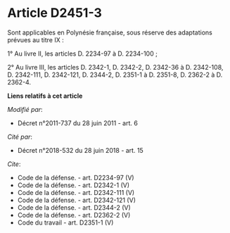# Article D2451-3

Sont applicables en Polynésie française, sous réserve des adaptations prévues au titre IX : 

1° Au livre II, les articles D. 2234-97 à D. 2234-100 ; 

2° Au livre III, les articles D. 2342-1, D. 2342-2, D. 2342-36 à D. 2342-108, D. 2342-111, D. 2342-121, D. 2344-2, D. 2351-1
à D. 2351-8, D. 2362-2 à D. 2362-4.

**Liens relatifs à cet article**

_Modifié par_:

  - Décret n°2011-737 du 28 juin 2011 - art. 6

_Cité par_:

  - Décret n°2018-532 du 28 juin 2018 - art. 15

_Cite_:

  - Code de la défense. - art. D2234-97 (V)
  - Code de la défense. - art. D2342-1 (V)
  - Code de la défense. - art. D2342-111 (V)
  - Code de la défense. - art. D2342-121 (V)
  - Code de la défense. - art. D2344-2 (V)
  - Code de la défense. - art. D2362-2 (V)
  - Code du travail - art. D2351-1 (V)
